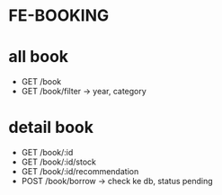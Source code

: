 # FE-BOOKING

# all book
- GET /book
- GET /book/filter -> year, category

# detail book
- GET /book/:id
- GET /book/:id/stock
- GET /book/:id/recommendation
- POST /book/borrow -> check ke db, status pending
